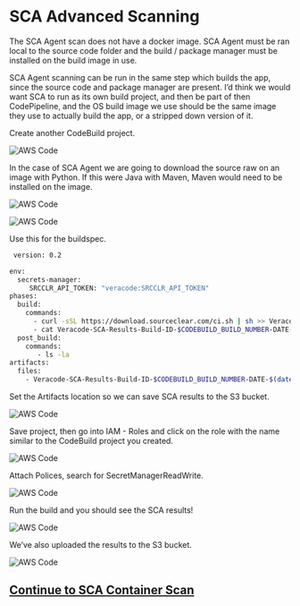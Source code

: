 # SCA Advanced Scanning

The SCA Agent scan does not have a docker image.  SCA Agent must be ran local to the source code folder and the build / package manager must be installed on the build image in use.

SCA Agent scanning can be run in the same step which builds the app, since the source code and package manager are present.  I’d think we would want SCA to run as its own build project, and then be part of then CodePipeline, and the OS build image we use should be the same image they use to actually build the app, or a stripped down version of it.

Create another CodeBuild project.

![AWS Code](https://github.com/ClintPollock/AWS-Code-Suite-Veracode-Examples/raw/main/7-SCA-Advanced-Scan/images/1-SCA-Agent.png)

In the case of SCA Agent we are going to download the source raw on an image with Python.  If this were Java with Maven, Maven would need to be installed on the image.

![AWS Code](https://github.com/ClintPollock/AWS-Code-Suite-Veracode-Examples/raw/main/7-SCA-Advanced-Scan/images/2-SCA-Agent.png)

![AWS Code](https://github.com/ClintPollock/AWS-Code-Suite-Veracode-Examples/raw/main/7-SCA-Advanced-Scan/images/3-SCA-Agent.png)

Use this for the buildspec.

```bash
 version: 0.2

env:
  secrets-manager:
     SRCCLR_API_TOKEN: "veracode:SRCCLR_API_TOKEN"
phases:
  build:
    commands:
      - curl -sSL https://download.sourceclear.com/ci.sh | sh >> Veracode-SCA-Results-Build-ID-$CODEBUILD_BUILD_NUMBER-DATE-$(date +%Y-%m-%d).txt
      - cat Veracode-SCA-Results-Build-ID-$CODEBUILD_BUILD_NUMBER-DATE-$(date +%Y-%m-%d).txt
  post_build:
    commands:
       - ls -la
artifacts:
  files:
    - Veracode-SCA-Results-Build-ID-$CODEBUILD_BUILD_NUMBER-DATE-$(date +%Y-%m-%d).txt
```

Set the Artifacts location so we can save SCA results to the S3 bucket.

![AWS Code](https://github.com/ClintPollock/AWS-Code-Suite-Veracode-Examples/raw/main/7-SCA-Advanced-Scan/images/4-SCA-Agent.png)

Save project, then go into IAM - Roles and click on the role with the name similar to the CodeBuild project you created.

![AWS Code](https://github.com/ClintPollock/AWS-Code-Suite-Veracode-Examples/raw/main/7-SCA-Advanced-Scan/images/5-SCA-Agent.png)


Attach Polices, search for SecretManagerReadWrite.

![AWS Code](https://github.com/ClintPollock/AWS-Code-Suite-Veracode-Examples/raw/main/7-SCA-Advanced-Scan/images/6-SCA-Agent.png)

Run the build and you should see the SCA results!

![AWS Code](https://github.com/ClintPollock/AWS-Code-Suite-Veracode-Examples/raw/main/7-SCA-Advanced-Scan/images/7-SCA-Agent.png)

We’ve also uploaded the results to the S3 bucket.

![AWS Code](https://github.com/ClintPollock/AWS-Code-Suite-Veracode-Examples/raw/main/7-SCA-Advanced-Scan/images/8-SCA-Agent.png)

## [Continue to SCA Container Scan](/8-SCA-Container-Scan)